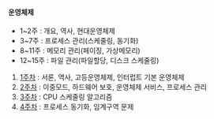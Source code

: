 #### 운영체제

- 1~2주 : 개요, 역사, 현대운영체제
- 3~7주 : 프로세스 관리(스케줄링, 동기화)
- 8~11주 : 메모리 관리(페이징, 가상메모리)
- 12~15주 : 파일 관리(파일할당, 디스크 스케줄링)



1. [1주차](https://github.com/SJ12896/TIL/blob/master/online_courses/CS/1.md) : 서론, 역사, 고등운영체제, 인터럽트 기본 운영체제
2. [2주차](https://github.com/SJ12896/TIL/blob/master/online_courses/CS/2.md) : 이중모드, 하드웨어 보호, 운영체제 서비스, 프로세스 관리
3. [3주차](https://github.com/SJ12896/TIL/blob/master/online_courses/CS/3.md) : CPU 스케줄링 알고리즘
4. [4주차](https://github.com/SJ12896/TIL/blob/master/online_courses/CS/4.md) : 프로세스 동기화, 임계구역 문제